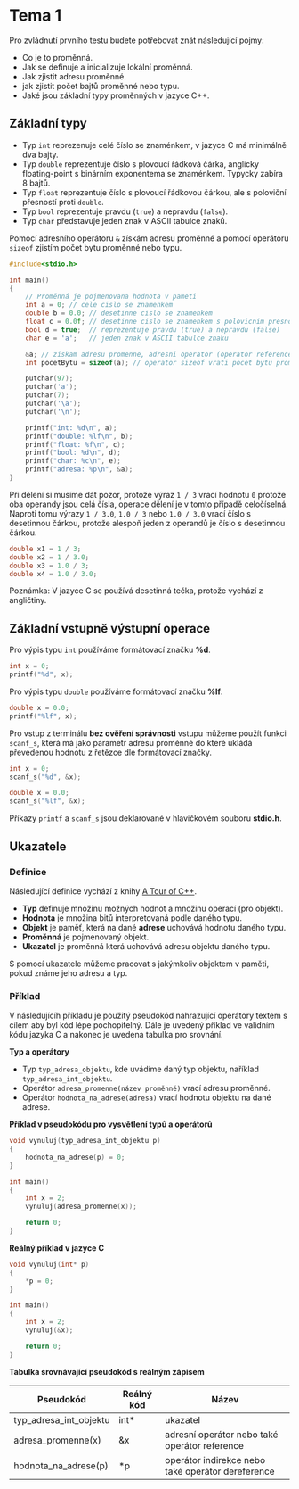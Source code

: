 # Tema 1

Pro zvládnutí prvního testu budete potřebovat znát následující pojmy:

- Co je to proměnná.
- Jak se definuje a inicializuje lokální proměnná.
- Jak zjistit adresu proměnné.
- jak zjistit počet bajtů proměnné nebo typu.
- Jaké jsou základní typy proměnných v jazyce C++.



## Základní typy 

- Typ `int` reprezenuje celé číslo se znaménkem, v jazyce C má minimálně dva bajty.
- Typ `double` reprezentuje číslo s plovoucí řádková čárka, anglicky floating-point s binárním exponentema se znaménkem. Typycky zabíra 8 bajtů.
- Typ `float` reprezentuje číslo s plovoucí řádkovou čárkou, ale s poloviční přesností proti `double`.
- Typ `bool` reprezentuje pravdu (`true`) a nepravdu (`false`).
- Typ `char` představuje jeden znak v ASCII tabulce znaků.

Pomocí adresního operátoru `&` získám adresu proměnné a pomocí operátoru `sizeof` zjistím počet bytu proměnné nebo typu.

```C
#include<stdio.h>

int main()
{
	// Proměnná je pojmenovana hodnota v pameti
	int a = 0; // cele cislo se znamenkem
	double b = 0.0; // desetinne cislo se znamenkem
	float c = 0.0f; // desetinne cislo se znamenkem s polovicnim presnosti proti double
	bool d = true;  // reprezentuje pravdu (true) a nepravdu (false)
	char e = 'a';   // jeden znak v ASCII tabulce znaku

	&a; // ziskam adresu promenne, adresni operator (operator reference)
	int pocetBytu = sizeof(a); // operator sizeof vrati pocet bytu promenne nebo typu

	putchar(97);
	putchar('a');
	putchar(7);
	putchar('\a');
	putchar('\n');

	printf("int: %d\n", a);
	printf("double: %lf\n", b);
	printf("float: %f\n", c);
	printf("bool: %d\n", d);
	printf("char: %c\n", e);
	printf("adresa: %p\n", &a);
}
```
  
Při dělení si musíme dát pozor, protože výraz ```1 / 3``` vrací hodnotu ```0``` protože oba operandy jsou celá čísla, operace dělení je v tomto případě celočíselná.
Naproti tomu výrazy ```1 / 3.0```, ```1.0 / 3``` nebo ```1.0 / 3.0``` vrací číslo s desetinnou čárkou, protože alespoň jeden z operandů je číslo s desetinnou čárkou.

```c
double x1 = 1 / 3;
double x2 = 1 / 3.0;
double x3 = 1.0 / 3;
double x4 = 1.0 / 3.0;
```

Poznámka: V jazyce C se používá desetinná tečka, protože vychází z angličtiny.

## Základní vstupně výstupní operace

Pro výpis typu ```int``` používáme formátovací značku **%d**.

```c
int x = 0;
printf("%d", x);
```

Pro výpis typu ```double``` používáme formátovací značku **%lf**.

```c
double x = 0.0;
printf("%lf", x);
```

Pro vstup z terminálu **bez ověření správnosti** vstupu můžeme použít funkci ```scanf_s```, která má jako parametr adresu proměnné do které ukládá převedenou hodnotu z řetězce dle formátovací značky.

```c
int x = 0;
scanf_s("%d", &x);
```

```c
double x = 0.0;
scanf_s("%lf", &x);
```

Příkazy ```printf``` a ```scanf_s``` jsou deklarované v hlavičkovém souboru **stdio.h**.

## Ukazatele

### Definice

Následující definice vychází z knihy [A Tour of C++](https://www.stroustrup.com/tour3.html).

- **Typ** definuje množinu možných hodnot a množinu operací (pro objekt).
- **Hodnota** je množina bitů interpretovaná podle daného typu.
- **Objekt** je paměť, která na dané **adrese** uchovává hodnotu daného typu.
- **Proměnná** je pojmenovaný objekt.
- **Ukazatel** je proměnná která uchovává adresu objektu daného typu.

S pomocí ukazatele můžeme pracovat s jakýmkoliv objektem v paměti, pokud známe jeho adresu a typ.

### Příklad

V následujícíh příkladu je použitý pseudokód nahrazující operátory textem s cílem aby byl kód lépe pochopitelný. Dále je uvedený příklad ve validním kódu jazyka C a nakonec je uvedena tabulka pro srovnání.

**Typ a operátory**

- Typ ```typ_adresa_objektu```, kde uvádíme daný typ objektu, naříklad  ```typ_adresa_int_objektu```. 
- Operátor ```adresa_promenne(název proměnné)``` vrací adresu proměnné.
- Operátor ```hodnota_na_adrese(adresa)``` vrací hodnotu objektu na dané adrese.


**Příklad v pseudokódu pro vysvětlení typů a operátorů**

```c
void vynuluj(typ_adresa_int_objektu p)
{
	hodnota_na_adrese(p) = 0;
}

int main()
{
	int x = 2;
	vynuluj(adresa_promenne(x));

	return 0;
}
```

**Reálný příklad v jazyce C**

```c
void vynuluj(int* p)
{
	*p = 0;
}

int main()
{
	int x = 2;
	vynuluj(&x);

	return 0;
}
```

**Tabulka srovnávající pseudokód s reálným zápisem**

| Pseudokód | Reálný kód | Název |
|---|---|---|
| typ_adresa_int_objektu | int* | ukazatel | 
| adresa_promenne(x) | &x | adresní operátor nebo také operátor reference |
| hodnota_na_adrese(p) | *p | operátor indirekce nebo také operátor dereference | 

